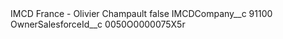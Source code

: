 <?xml version="1.0" encoding="UTF-8"?>
<CustomMetadata xmlns="http://soap.sforce.com/2006/04/metadata" xmlns:xsi="http://www.w3.org/2001/XMLSchema-instance" xmlns:xsd="http://www.w3.org/2001/XMLSchema">
    <label>IMCD France - Olivier Champault</label>
    <protected>false</protected>
    <values>
        <field>IMCDCompany__c</field>
        <value xsi:type="xsd:string">91100</value>
    </values>
    <values>
        <field>OwnerSalesforceId__c</field>
        <value xsi:type="xsd:string">0050O0000075X5r</value>
    </values>
</CustomMetadata>
